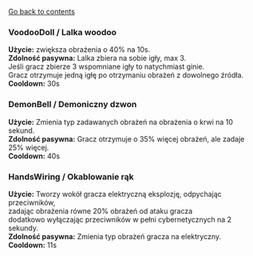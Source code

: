 ﻿[Go back to contents](../contents.md)
### VoodooDoll / Lalka woodoo
**Użycie:** zwiększa obrażenia o 40% na 10s.  
**Zdolność pasywna:** Lalka zbiera na sobie igły, max 3.   
Jeśli gracz zbierze 3 wspomniane igły to natychmiast ginie.  
Gracz otrzymuje jedną igłę po otrzymaniu obrażeń z dowolnego źródła.
**Cooldown:** 30s

### DemonBell / Demoniczny dzwon
**Użycie:** Zmienia typ zadawanych obrażeń na obrażenia o krwi na 10 sekund.  
**Zdolność pasywna:** Gracz otrzymuje o 35% więcej obrażeń, ale zadaje 25% więcej.  
**Cooldown:** 40s

### HandsWiring / Okablowanie rąk
**Użycie:** Tworzy wokół gracza elektryczną eksplozję, odpychając przeciwników,  
zadając obrażenia równe 20% obrażeń od ataku gracza  
dodatkowo wyłączając przeciwników w pełni cybernetycznych na 2 sekundy.  
**Zdolność pasywna:** Zmienia typ obrażeń gracza na elektryczny.  
**Cooldown:** 11s  